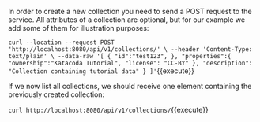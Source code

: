 In order to create a new collection you need to send a POST request to the service. 
All attributes of a collection are optional, but for our example we add some of them
for illustration purposes:

`curl --location --request POST 'http://localhost:8080/api/v1/collections/' \
--header 'Content-Type: text/plain' \
--data-raw '[
    {
        "id":"test123",
    },
    "properties":{
        "ownership":"Katacoda Tutorial",
        "license": "CC-BY"
    },
   "description": "Collection containing tutorial data"
   }
]'`{{execute}}

If we now list all collections, we should receive one element containing the 
previously created collection:

`curl http://localhost:8080/api/v1/collections/`{{execute}}
